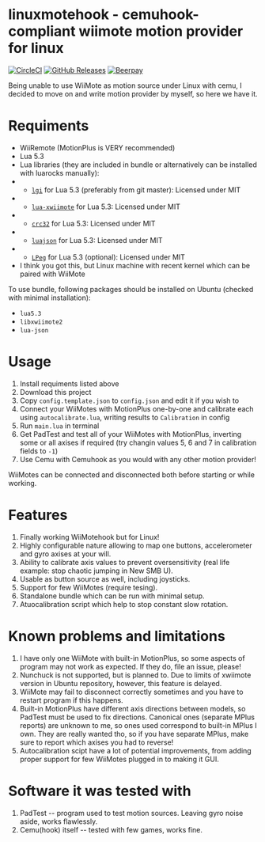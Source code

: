 # linuxmotehook - cemuhook-compliant wiimote motion provider for linux
[![CircleCI](https://img.shields.io/circleci/build/github/v1993/linuxmotehook)](https://circleci.com/gh/v1993/linuxmotehook)
[![GitHub Releases](https://img.shields.io/github/downloads/v1993/linuxmotehook/latest/total)](https://github.com/v1993/linuxmotehook/releases/latest)
[![Beerpay](https://beerpay.io/v1993/linuxmotehook/badge.svg?style=flat)](https://beerpay.io/v1993/linuxmotehook)

Being unable to use WiiMote as motion source under Linux with cemu, I decided to move on and write motion provider by myself, so here we have it.

# Requiments

* WiiRemote (MotionPlus is VERY recommended)
* Lua 5.3
* Lua libraries (they are included in bundle or alternatively can be installed with luarocks manually):
* * [`lgi`](https://github.com/pavouk/lgi) for Lua 5.3 (preferably from git master): Licensed under MIT
* * [`lua-xwiimote`](https://github.com/v1993/lua-xwiimote) for Lua 5.3: Licensed under MIT
* * [`crc32`](https://luarocks.org/modules/hjelmeland/crc32) for Lua 5.3: Licensed under MIT
* * [`luajson`](https://github.com/harningt/luajson) for Lua 5.3: Licensed under MIT
* * [`LPeg`](https://luarocks.org/modules/gvvaughan/lpeg) for Lua 5.3 (optional): Licensed under MIT
* I think you got this, but Linux machine with recent kernel which can be paired with WiiMote

To use bundle, following packages should be installed on Ubuntu (checked with minimal installation):

* `lua5.3`
* `libxwiimote2`
* `lua-json`

# Usage

1. Install requiments listed above
2. Download this project
3. Copy `config.template.json` to `config.json` and edit it if you wish to
4. Connect your WiiMotes with MotionPlus one-by-one and calibrate each using `autocalibrate.lua`, writing results to `Calibration` in config
5. Run `main.lua` in terminal
6. Get PadTest and test all of your WiiMotes with MotionPlus, inverting some or all axises if required (try changin values 5, 6 and 7 in calibration fields to `-1`)
7. Use Cemu with Cemuhook as you would with any other motion provider!

WiiMotes can be connected and disconnected both before starting or while working.

# Features

1. Finally working WiiMotehook but for Linux!
2. Highly configurable nature allowing to map one buttons, accelerometer and gyro axises at your will.
3. Ability to calibrate axis values to prevent oversensitivity (real life example: stop chaotic jumping in New SMB U).
4. Usable as button source as well, including joysticks.
5. Support for few WiiMotes (require tesing).
6. Standalone bundle which can be run with minimal setup.
7. Atuocalibration script which help to stop constant slow rotation.

# Known problems and limitations

1. I have only one WiiMote with built-in MotionPlus, so some aspects of program may not work as expected. If they do, file an issue, please!
2. Nunchuck is not supported, but is planned to. Due to limits of xwiimote version in Ubuntu repository, however, this feature is delayed.
3. WiiMote may fail to disconnect correctly sometimes and you have to restart program if this happens.
4. Built-in MotionPlus have different axis directions between models, so PadTest must be used to fix directions.
Canonical ones (separate MPlus reports) are unknown to me, so ones used correspond to built-in MPlus I own.
They are really wanted tho, so if you have separate MPlus, make sure to report which axises you had to reverse!
5. Autocalibration scipt have a lot of potential improvements, from adding proper support for few WiiMotes plugged in to making it GUI.

# Software it was tested with

1. PadTest -- program used to test motion sources. Leaving gyro noise aside, works flawlessly.
2. Cemu(hook) itself -- tested with few games, works fine.
